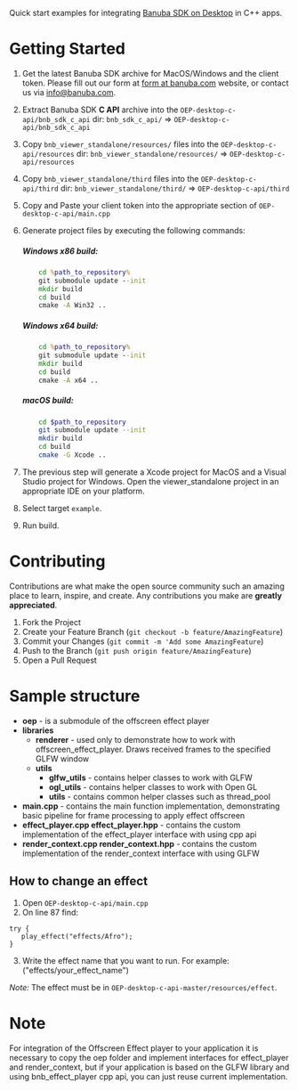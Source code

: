 Quick start examples for integrating [Banuba SDK on Desktop](https://docs.banuba.com/face-ar-sdk/core/effect_player/) in C++ apps.

# Getting Started

1. Get the latest Banuba SDK archive for MacOS/Windows and the client token. Please fill out our form at [form at banuba.com](https://www.banuba.com/face-filters-sdk) website, or contact us via [info@banuba.com](mailto:info@banuba.com).
2. Extract Banuba SDK **C API** archive into the `OEP-desktop-c-api/bnb_sdk_c_api` dir:
    `bnb_sdk_c_api/` => `OEP-desktop-c-api/bnb_sdk_c_api`
3. Copy `bnb_viewer_standalone/resources/` files into the `OEP-desktop-c-api/resources` dir:
    `bnb_viewer_standalone/resources/` => `OEP-desktop-c-api/resources`
4. Copy `bnb_viewer_standalone/third` files into the `OEP-desktop-c-api/third` dir:
    `bnb_viewer_standalone/third/` => `OEP-desktop-c-api/third`
5. Copy and Paste your client token into the appropriate section of `OEP-desktop-c-api/main.cpp`
6. Generate project files by executing the following commands:
    ##### Windows x86 build:

    ```bat
        cd %path_to_repository%
        git submodule update --init
        mkdir build
        cd build
        cmake -A Win32 ..
    ```

    ##### Windows x64 build:

    ```bat
        cd %path_to_repository%
        git submodule update --init
        mkdir build
        cd build
        cmake -A x64 ..
    ```

    ##### macOS build:

    ```sh
        cd $path_to_repository
        git submodule update --init
        mkdir build
        cd build
        cmake -G Xcode ..
    ```

7. The previous step will generate a Xcode project for MacOS and a Visual Studio project for Windows. Open the viewer_standalone project in an appropriate IDE on your platform.
8. Select target `example`.
9. Run build.

# Contributing

Contributions are what make the open source community such an amazing place to learn, inspire, and create. Any contributions you make are **greatly appreciated**.

1. Fork the Project
2. Create your Feature Branch (`git checkout -b feature/AmazingFeature`)
3. Commit your Changes (`git commit -m 'Add some AmazingFeature`)
4. Push to the Branch (`git push origin feature/AmazingFeature`)
5. Open a Pull Request

# Sample structure

- **oep** - is a submodule of the offscreen effect player
- **libraries**
    - **renderer** - used only to demonstrate how to work with offscreen_effect_player. Draws received frames to the specified GLFW window
    - **utils**
        - **glfw_utils** - contains helper classes to work with GLFW
        - **ogl_utils** - contains helper classes to work with Open GL
        - **utils** - сontains common helper classes such as thread_pool
- **main.cpp** - contains the main function implementation, demonstrating basic pipeline for frame processing to apply effect offscreen
- **effect_player.cpp effect_player.hpp** - contains the custom implementation of the effect_player interface with using cpp api
- **render_context.cpp render_context.hpp** - contains the custom implementation of the render_context interface with using GLFW

## How to change an effect
1. Open `OEP-desktop-c-api/main.cpp`
2. On line 87 find:
 ```
try {
    play_effect("effects/Afro");
}
 ```
3. Write the effect name that you want to run. For example: ("effects/your_effect_name")

*Note:* The effect must be in `OEP-desktop-c-api-master/resources/effect`.

# Note

For integration of the Offscreen Effect player to your application it is necessary to copy the oep folder and implement interfaces for effect_player and render_context, but if your application is based on the GLFW library and using bnb_effect_player cpp api, you can just reuse current implementation.
